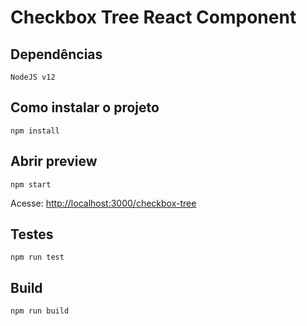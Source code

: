 # Checkbox Tree React Component

## Dependências

`NodeJS v12`

## Como instalar o projeto

`npm install`

## Abrir preview

`npm start`

Acesse: [http://localhost:3000/checkbox-tree](http://localhost:3000/checkbox-tree)

## Testes

`npm run test`

## Build

`npm run build`

